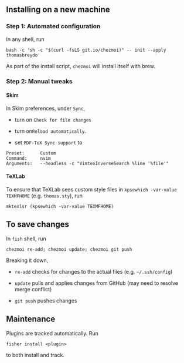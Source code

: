 ## Installing on a new machine


### Step 1: Automated configuration

In any shell, run

```fish
bash -c 'sh -c "$(curl -fsLS git.io/chezmoi)" -- init --apply thomasbreydo'
```

As part of the install script, `chezmoi` will install itself with brew.


### Step 2: Manual tweaks

#### Skim

In Skim preferences, under `Sync`,

- turn on `Check for file changes`

- turn on`Reload automatically`.

- set `PDF-TeX Sync support` to

```
Preset:      Custom
Command:     nvim
Arguments:   --headless -c "VimtexInverseSearch %line '%file'"
```

#### TeXLab

To ensure that TeXLab sees custom style files in
`kpsewhich -var-value TEXMFHOME` (e.g. `thomas.sty`), run

```
mktexlsr (kpsewhich -var-value TEXMFHOME)
```

## To save changes

In `fish` shell, run

```fish
chezmoi re-add; chezmoi update; chezmoi git push
```

Breaking it down,

- `re-add` checks for changes to the actual files (e.g. `~/.ssh/config`)

- `update` pulls and applies changes from GitHub (may need to resolve merge conflict)

- `git push` pushes changes

## Maintenance

Plugins are tracked automatically. Run

```
fisher install <plugin>
```

to both install and track.
